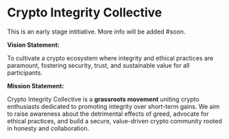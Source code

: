 # Crypto Integrity Collective

This is an early stage intitiative. More info will be added #soon. 


**Vision Statement:**

To cultivate a crypto ecosystem where integrity and ethical practices are paramount, fostering security, trust, and sustainable value for all participants.

**Mission Statement:**

Crypto Integrity Collective is a **grassroots movement** uniting crypto enthusiasts dedicated to promoting integrity over short-term gains. We aim to raise awareness about the detrimental effects of greed, advocate for ethical practices, and build a secure, value-driven crypto community rooted in honesty and collaboration.

